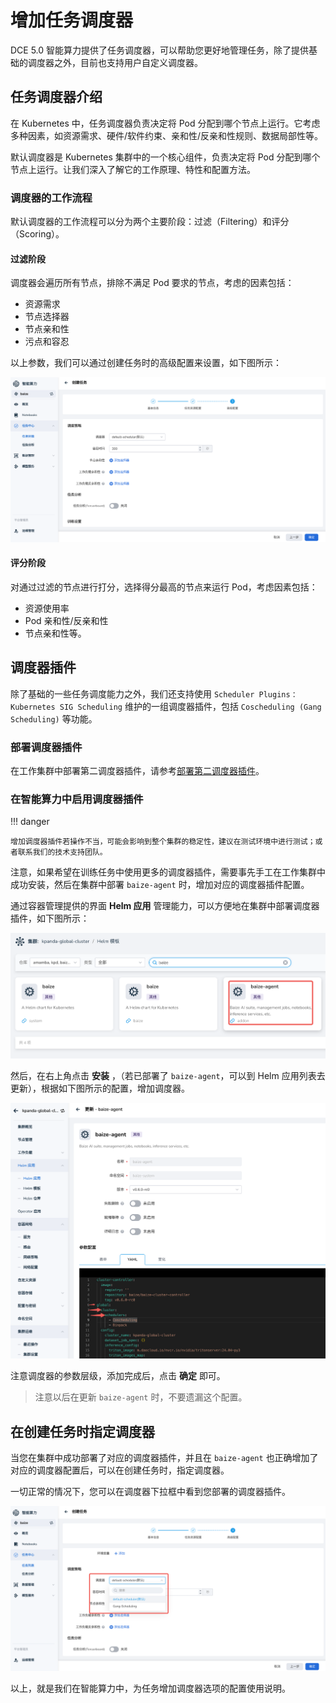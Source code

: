 # 增加任务调度器

DCE 5.0 智能算力提供了任务调度器，可以帮助您更好地管理任务，除了提供基础的调度器之外，目前也支持用户自定义调度器。

## 任务调度器介绍

在 Kubernetes 中，任务调度器负责决定将 Pod 分配到哪个节点上运行。它考虑多种因素，如资源需求、硬件/软件约束、亲和性/反亲和性规则、数据局部性等。

默认调度器是 Kubernetes 集群中的一个核心组件，负责决定将 Pod 分配到哪个节点上运行。让我们深入了解它的工作原理、特性和配置方法。

### 调度器的工作流程

默认调度器的工作流程可以分为两个主要阶段：过滤（Filtering）和评分（Scoring）。

#### 过滤阶段

调度器会遍历所有节点，排除不满足 Pod 要求的节点，考虑的因素包括：

- 资源需求
- 节点选择器
- 节点亲和性
- 污点和容忍

以上参数，我们可以通过创建任务时的高级配置来设置，如下图所示：

![scheduler01](./images/scheduler01.png)

#### 评分阶段

对通过过滤的节点进行打分，选择得分最高的节点来运行 Pod，考虑因素包括：

- 资源使用率
- Pod 亲和性/反亲和性
- 节点亲和性等。

## 调度器插件

除了基础的一些任务调度能力之外，我们还支持使用 `Scheduler Plugins：Kubernetes SIG Scheduling`
维护的一组调度器插件，包括 `Coscheduling (Gang Scheduling)` 等功能。

### 部署调度器插件

在工作集群中部署第二调度器插件，请参考[部署第二调度器插件](../../kpanda/user-guide/clusters/cluster-scheduler-plugin.md)。

### 在智能算力中启用调度器插件

!!! danger

    增加调度器插件若操作不当，可能会影响到整个集群的稳定性，建议在测试环境中进行测试；或者联系我们的技术支持团队。

注意，如果希望在训练任务中使用更多的调度器插件，需要事先手工在工作集群中成功安装，然后在集群中部署 `baize-agent` 时，增加对应的调度器插件配置。

通过容器管理提供的界面 **Helm 应用** 管理能力，可以方便地在集群中部署调度器插件，如下图所示：

![scheduler03](./images/scheduler03.png)

然后，在右上角点击 **安装** ，（若已部署了 `baize-agent`，可以到 Helm 应用列表去更新），根据如下图所示的配置，增加调度器。

![scheduler02](./images/scheduler02.png)

注意调度器的参数层级，添加完成后，点击 **确定** 即可。

> 注意以后在更新 `baize-agent` 时，不要遗漏这个配置。

## 在创建任务时指定调度器

当您在集群中成功部署了对应的调度器插件，并且在 `baize-agent` 也正确增加了对应的调度器配置后，可以在创建任务时，指定调度器。

一切正常的情况下，您可以在调度器下拉框中看到您部署的调度器插件。

![scheduler04](./images/scheduler04.png)

以上，就是我们在智能算力中，为任务增加调度器选项的配置使用说明。
